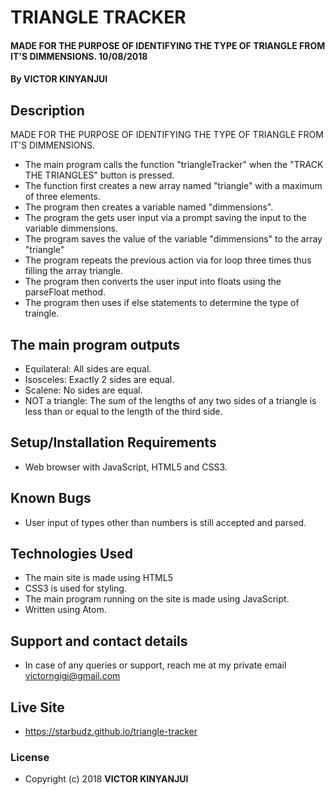# TRIANGLE TRACKER
#### MADE FOR THE PURPOSE OF IDENTIFYING THE TYPE OF TRIANGLE FROM IT'S DIMMENSIONS. 10/08/2018
#### By **VICTOR KINYANJUI**
## Description
MADE FOR THE PURPOSE OF IDENTIFYING THE TYPE OF TRIANGLE FROM IT'S DIMMENSIONS.
* The main program calls the function "triangleTracker" when the "TRACK THE TRIANGLES" button is pressed.
* The function first creates a new array named "triangle" with a maximum of three elements.
* The program then creates a variable named "dimmensions".
* The program the gets user input via a prompt saving the input to the variable dimmensions.
* The program saves the value of the variable "dimmensions" to the array "triangle"
* The program repeats the previous action via for loop three times thus filling the array triangle.
* The program then converts the user input into floats using the parseFloat method.
* The program then uses if else statements to determine the type of traingle.
## The main program outputs
* Equilateral: All sides are equal.
* Isosceles: Exactly 2 sides are equal.
* Scalene: No sides are equal.
* NOT a triangle: The sum of the lengths of any two sides of a triangle is less than or equal to the length of the third side.
 
## Setup/Installation Requirements
* Web browser with JavaScript, HTML5 and CSS3.
## Known Bugs
* User input of types other than numbers is still accepted and parsed.
## Technologies Used
* The main site is made using HTML5
* CSS3 is used for styling.
* The main program running on the site is made using JavaScript.
* Written using Atom.
## Support and contact details
* In case of any queries or support, reach me at my private email victorngigi@gmail.com
## Live Site
* https://starbudz.github.io/triangle-tracker
### License
* Copyright (c) 2018 **VICTOR KINYANJUI**
